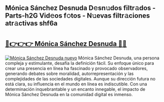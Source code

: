 ## Mónica Sánchez Desnuda D𝚎sn𝚞dos filtr𝚊dos - Parts-h2G Vid𝚎os f𝚘tos - N𝚞evas filtr𝚊ciones atr𝚊ctivas shf6a

# <h2><a href="http://mbatmwe.tromn.icu/?c=M%c3%b3nica+S%c3%a1nchez+Desnuda">🔗👉👉👉 Mónica Sánchez Desnuda 🔗🔗</a></h2>

[![Mónica Sánchez Desnuda nuevo](https://i.imgur.com/pEAQMta.gif)](http://mbatmwe.tromn.icu/?c=M%c3%b3nica+S%c3%a1nchez+Desnuda)
Mónica Sánchez Desnuda, una persona compleja y estimulante, desafía la definición fácil. Su enfoque único para crear una presencia en línea ha fascinado y provocado observadores, generando debates sobre moralidad, autorrepresentación y las complejidades de las sociedades digitales. Aunque su dirección futura no está clara, su influencia en el mundo en línea es indiscutible. Con una determinación inquebrantable y un encanto innegable, el impacto de Mónica Sánchez Desnuda en la comunidad digital es inmenso.
